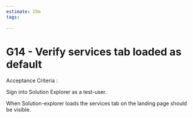 ```yaml
---
estimate: 15m
tags:
  
---
```


# G14 - Verify services tab loaded as default

Acceptance Criteria :

Sign into Solution Explorer as a test-user. 

When Solution-explorer loads the services tab on the landing page should be visible.

